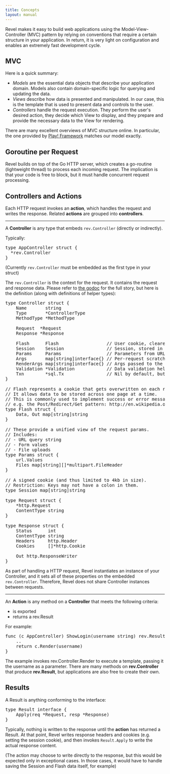 ```yaml
---
title: Concepts
layout: manual
---
```


Revel makes it easy to build web applications using the Model-View-Controller
(MVC) pattern by relying on conventions that require a certain structure in your
application.  In return, it is very light on configuration and enables an
extremely fast development cycle.

## MVC

Here is a quick summary:

- *Models* are the essential data objects that describe your application domain.
   Models also contain domain-specific logic for querying and updating the data.
- *Views* describe how data is presented and manipulated. In our case, this is
   the template that is used to present data and controls to the user.
- *Controllers* handle the request execution.  They perform the user's desired
   action, they decide which View to display, and they prepare and provide the
   necessary data to the View for rendering.

There are many excellent overviews of MVC structure online.  In particular, the
one provided by [Play! Framework](http://www.playframework.org) matches our model exactly.

## Goroutine per Request

Revel builds on top of the Go HTTP server, which creates a go-routine
(lightweight thread) to process each incoming request.  The implication is that
your code is free to block, but it must handle concurrent request processing.

## Controllers and Actions

Each HTTP request invokes an **action**, which handles the request and writes the
response. Related **actions** are grouped into **controllers**.

***

A **Controller** is any type that embeds `rev.Controller` (directly or indirectly).

Typically:
<pre class="prettyprint lang-go">
type AppController struct {
  *rev.Controller
}
</pre>

(Currently `rev.Controller` must be embedded as the first type in your struct)

The `rev.Controller` is the context for the request.  It contains the request
and response data.  Please refer to [the godoc](../docs/godoc/mvc.html#Controller)
for the full story, but here is the definition (along with definitions of helper types):

<pre class="prettyprint lang-go">
type Controller struct {
	Name       string
	Type       *ControllerType
	MethodType *MethodType

	Request  *Request
	Response *Response

	Flash      Flash                  // User cookie, cleared after each request.
	Session    Session                // Session, stored in cookie, signed.
	Params     Params                 // Parameters from URL and form (including multipart).
	Args       map[string]interface{} // Per-request scratch space.
	RenderArgs map[string]interface{} // Args passed to the template.
	Validation *Validation            // Data validation helpers
	Txn        *sql.Tx                // Nil by default, but may be used by the app / plugins
}

// Flash represents a cookie that gets overwritten on each request.
// It allows data to be stored across one page at a time.
// This is commonly used to implement success or error messages.
// e.g. the Post/Redirect/Get pattern: http://en.wikipedia.org/wiki/Post/Redirect/Get
type Flash struct {
	Data, Out map[string]string
}

// These provide a unified view of the request params.
// Includes:
// - URL query string
// - Form values
// - File uploads
type Params struct {
	url.Values
	Files map[string][]*multipart.FileHeader
}

// A signed cookie (and thus limited to 4kb in size).
// Restriction: Keys may not have a colon in them.
type Session map[string]string

type Request struct {
	*http.Request
	ContentType string
}

type Response struct {
	Status      int
	ContentType string
	Headers     http.Header
	Cookies     []*http.Cookie

	Out http.ResponseWriter
}
</pre>

As part of handling a HTTP request, Revel instantiates an instance of your
Controller, and it sets all of these properties on the embedded
`rev.Controller`.  Therefore, Revel does not share Controller instances between
requests.

***

An **Action** is any method on a **Controller** that meets the following criteria:
* is exported
* returns a rev.Result

For example:

<pre class="prettyprint lang-go">
func (c AppController) ShowLogin(username string) rev.Result {
	..
	return c.Render(username)
}
</pre>

The example invokes rev.Controller.Render to execute a template, passing it the
username as a parameter.  There are many methods on **rev.Controller** that
produce **rev.Result**, but applications are also free to create their own.

## Results

A Result is anything conforming to the interface:
<pre class="prettyprint lang-go">
type Result interface {
	Apply(req *Request, resp *Response)
}
</pre>

Typically, nothing is written to the response until the **action** has returned
a Result.  At that point, Revel writes response headers and cookies
(e.g. setting the session cookie), and then invokes `Result.Apply` to write the
actual response content.

(The action may choose to write directly to the response, but this would be
expected only in exceptional cases.  In those cases, it would have to handle
saving the Session and Flash data itself, for example)
